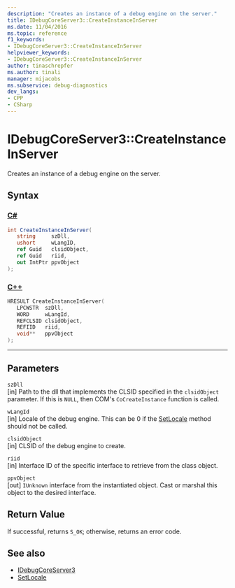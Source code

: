 ```yaml
---
description: "Creates an instance of a debug engine on the server."
title: IDebugCoreServer3::CreateInstanceInServer
ms.date: 11/04/2016
ms.topic: reference
f1_keywords:
- IDebugCoreServer3::CreateInstanceInServer
helpviewer_keywords:
- IDebugCoreServer3::CreateInstanceInServer
author: tinaschrepfer
ms.author: tinali
manager: mijacobs
ms.subservice: debug-diagnostics
dev_langs:
- CPP
- CSharp
---
```

# IDebugCoreServer3::CreateInstanceInServer

Creates an instance of a debug engine on the server.

## Syntax

### [C#](#tab/csharp)
```csharp
int CreateInstanceInServer(
   string     szDll,
   ushort     wLangID,
   ref Guid   clsidObject,
   ref Guid   riid,
   out IntPtr ppvObject
);
```
### [C++](#tab/cpp)
```cpp
HRESULT CreateInstanceInServer(
   LPCWSTR  szDll,
   WORD     wLangId,
   REFCLSID clsidObject,
   REFIID   riid,
   void**   ppvObject
);
```
---

## Parameters
`szDll`\
[in] Path to the dll that implements the CLSID specified in the `clsidObject` parameter. If this is `NULL`, then COM's `CoCreateInstance` function is called.

`wLangId`\
[in] Locale of the debug engine. This can be 0 if the [SetLocale](../../../extensibility/debugger/reference/idebugengine2-setlocale.md) method should not be called.

`clsidObject`\
[in] CLSID of the debug engine to create.

`riid`\
[in] Interface ID of the specific interface to retrieve from the class object.

`ppvObject`\
[out] `IUnknown` interface from the instantiated object. Cast or marshal this object to the desired interface.

## Return Value
 If successful, returns `S_OK`; otherwise, returns an error code.

## See also
- [IDebugCoreServer3](../../../extensibility/debugger/reference/idebugcoreserver3.md)
- [SetLocale](../../../extensibility/debugger/reference/idebugengine2-setlocale.md)
